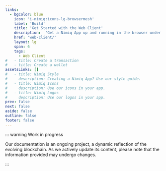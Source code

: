 ```yaml
---
links:
  - bgColor: blue
    icon: 'i-nimiq:icons-lg-browsermesh'
    label: 'Build'
    title: 'Get Started with the Web Client'
    description:  'Get a Nimiq App up and running in the browser under 5 minutes.'
    href: 'web-client/'
    layout: lg
    span: 6
    tags:
      - Web Client
#   - title: Create a transaction
#   - title: Create a wallet
assetsLinks: []
#   - title: Nimiq Style
#     description: Creating a Nimiq App? Use our style guide.
#   - title: Nimiq Icons
#     description: Use our icons in your app.
#   - title: Nimiq Logos
#     description: Use our logos in your app.
prev: false
next: false
aside: false
outline: false
footer: false
---
```


<Hero :tags="$frontmatter.links.map(l => l.tag).concat($frontmatter.assetsLinks.map(l => l.tag)).filter(Boolean)" :items="$frontmatter.links">
  <template #headline>
    Let's build together
  </template>
  <template #subline>
    Nimiq is made for people to build on it.<br/>You just need a browser and Internet.
  </template>
</Hero>

<!-- <div label mb-8 mt-136 text-darkblue-50>Assets</div> -->

<!-- ## There’s some cool tools to make your life easier

Resources to help you build stuff

<Grid my-64 :items="$frontmatter.assetsLinks" /> -->

::: warning Work in progress

Our documentation is an ongoing project, a dynamic reflection of the evolving blockchain. As we actively update its content, please note that the information provided may undergo changes.

:::
